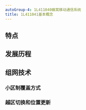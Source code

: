 ```yaml
---
autoGroup-4: 1L411040蜂窝移动通信系统
title: 1L411041基本概念
---
```

## 特点
## 发展历程
## 组网技术
### 小区制覆盖方式
### 越区切换和位置更新